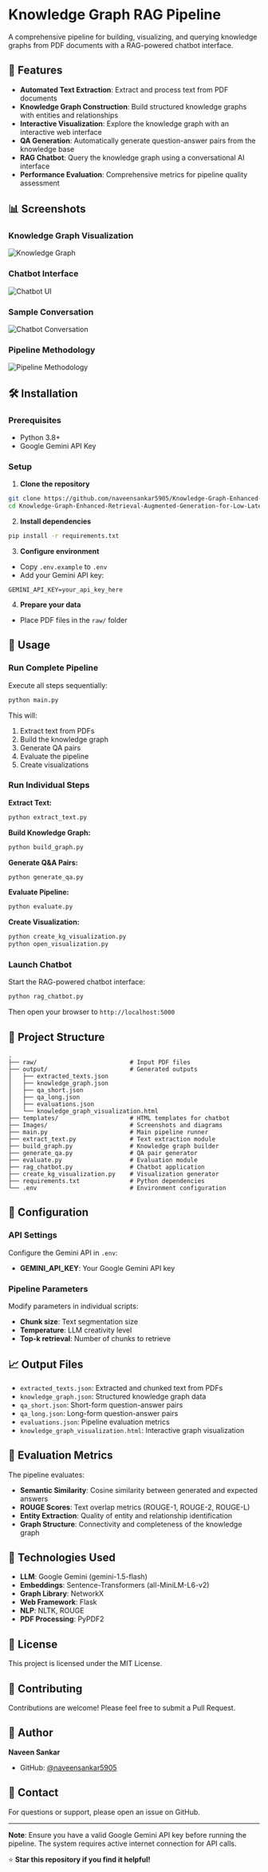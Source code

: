 # Knowledge Graph RAG Pipeline

A comprehensive pipeline for building, visualizing, and querying knowledge graphs from PDF documents with a RAG-powered chatbot interface.

## 🚀 Features

- **Automated Text Extraction**: Extract and process text from PDF documents
- **Knowledge Graph Construction**: Build structured knowledge graphs with entities and relationships
- **Interactive Visualization**: Explore the knowledge graph with an interactive web interface
- **QA Generation**: Automatically generate question-answer pairs from the knowledge base
- **RAG Chatbot**: Query the knowledge graph using a conversational AI interface
- **Performance Evaluation**: Comprehensive metrics for pipeline quality assessment

## 📊 Screenshots

### Knowledge Graph Visualization
![Knowledge Graph](Images/knowledge_graph_viz.png)

### Chatbot Interface
![Chatbot UI](Images/chatbot_ui.png)

### Sample Conversation
![Chatbot Conversation](Images/chatbot_convo.png)

### Pipeline Methodology
![Pipeline Methodology](Images/methodology_pipeline.png)

## 🛠️ Installation

### Prerequisites

- Python 3.8+
- Google Gemini API Key

### Setup

1. **Clone the repository**

```bash
git clone https://github.com/naveensankar5905/Knowledge-Graph-Enhanced-Retrieval-Augmented-Generation-for-Low-Latency-Carbon-Capture-Research.git
cd Knowledge-Graph-Enhanced-Retrieval-Augmented-Generation-for-Low-Latency-Carbon-Capture-Research
```

2. **Install dependencies**

```bash
pip install -r requirements.txt
```

3. **Configure environment**

- Copy `.env.example` to `.env`
- Add your Gemini API key:
```
GEMINI_API_KEY=your_api_key_here
```

4. **Prepare your data**

- Place PDF files in the `raw/` folder

## 🎯 Usage

### Run Complete Pipeline

Execute all steps sequentially:

```bash
python main.py
```

This will:
1. Extract text from PDFs
2. Build the knowledge graph
3. Generate QA pairs
4. Evaluate the pipeline
5. Create visualizations

### Run Individual Steps

**Extract Text:**
```bash
python extract_text.py
```

**Build Knowledge Graph:**
```bash
python build_graph.py
```

**Generate Q&A Pairs:**
```bash
python generate_qa.py
```

**Evaluate Pipeline:**
```bash
python evaluate.py
```

**Create Visualization:**
```bash
python create_kg_visualization.py
python open_visualization.py
```

### Launch Chatbot

Start the RAG-powered chatbot interface:

```bash
python rag_chatbot.py
```

Then open your browser to `http://localhost:5000`

## 📁 Project Structure

```
.
├── raw/                          # Input PDF files
├── output/                       # Generated outputs
│   ├── extracted_texts.json
│   ├── knowledge_graph.json
│   ├── qa_short.json
│   ├── qa_long.json
│   ├── evaluations.json
│   └── knowledge_graph_visualization.html
├── templates/                    # HTML templates for chatbot
├── Images/                       # Screenshots and diagrams
├── main.py                       # Main pipeline runner
├── extract_text.py               # Text extraction module
├── build_graph.py                # Knowledge graph builder
├── generate_qa.py                # QA pair generator
├── evaluate.py                   # Evaluation module
├── rag_chatbot.py                # Chatbot application
├── create_kg_visualization.py    # Visualization generator
├── requirements.txt              # Python dependencies
└── .env                          # Environment configuration
```

## 🔧 Configuration

### API Settings

Configure the Gemini API in `.env`:

- **GEMINI_API_KEY**: Your Google Gemini API key

### Pipeline Parameters

Modify parameters in individual scripts:

- **Chunk size**: Text segmentation size
- **Temperature**: LLM creativity level
- **Top-k retrieval**: Number of chunks to retrieve

## 📈 Output Files

- `extracted_texts.json`: Extracted and chunked text from PDFs
- `knowledge_graph.json`: Structured knowledge graph data
- `qa_short.json`: Short-form question-answer pairs
- `qa_long.json`: Long-form question-answer pairs
- `evaluations.json`: Pipeline evaluation metrics
- `knowledge_graph_visualization.html`: Interactive graph visualization

## 🧪 Evaluation Metrics

The pipeline evaluates:

- **Semantic Similarity**: Cosine similarity between generated and expected answers
- **ROUGE Scores**: Text overlap metrics (ROUGE-1, ROUGE-2, ROUGE-L)
- **Entity Extraction**: Quality of entity and relationship identification
- **Graph Structure**: Connectivity and completeness of the knowledge graph

## 🤖 Technologies Used

- **LLM**: Google Gemini (gemini-1.5-flash)
- **Embeddings**: Sentence-Transformers (all-MiniLM-L6-v2)
- **Graph Library**: NetworkX
- **Web Framework**: Flask
- **NLP**: NLTK, ROUGE
- **PDF Processing**: PyPDF2

## 📝 License

This project is licensed under the MIT License.

## 🤝 Contributing

Contributions are welcome! Please feel free to submit a Pull Request.

## 👤 Author

**Naveen Sankar**

- GitHub: [@naveensankar5905](https://github.com/naveensankar5905)

## 📧 Contact

For questions or support, please open an issue on GitHub.

---

**Note**: Ensure you have a valid Google Gemini API key before running the pipeline. The system requires active internet connection for API calls.

⭐ **Star this repository if you find it helpful!**
